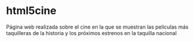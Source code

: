 # html5cine
Página web realizada sobre el cine en la que se muestran las películas más taquilleras de la historia y los próximos estrenos en la taquilla nacional
